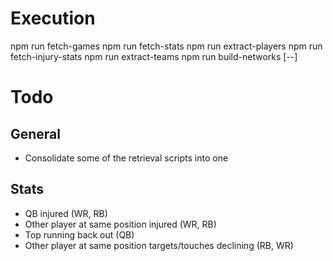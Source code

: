 # Execution

npm run fetch-games
npm run fetch-stats
npm run extract-players
npm run fetch-injury-stats
npm run extract-teams
npm run build-networks [--]

# Todo

## General

* Consolidate some of the retrieval scripts into one

## Stats

* QB injured (WR, RB)
* Other player at same position injured (WR, RB)
* Top running back out (QB)
* Other player at same position targets/touches declining (RB, WR)
